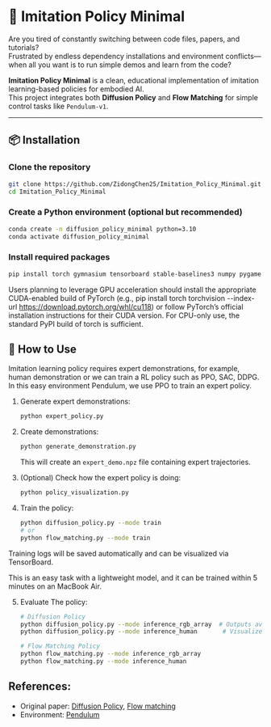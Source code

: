 
# 🧠 Imitation Policy Minimal

Are you tired of constantly switching between code files, papers, and tutorials?  
Frustrated by endless dependency installations and environment conflicts—when all you want is to run simple demos and learn from the code?

**Imitation Policy Minimal** is a clean, educational implementation of imitation learning-based policies for embodied AI.  
This project integrates both **Diffusion Policy** and **Flow Matching** for simple control tasks like `Pendulum-v1`.

---

## 📦 Installation

### Clone the repository

```bash
git clone https://github.com/ZidongChen25/Imitation_Policy_Minimal.git
cd Imitation_Policy_Minimal
```

### Create a Python environment (optional but recommended)

```bash
conda create -n diffusion_policy_minimal python=3.10
conda activate diffusion_policy_minimal
```

### Install required packages

```bash
pip install torch gymnasium tensorboard stable-baselines3 numpy pygame
```
Users planning to leverage GPU acceleration should install the appropriate CUDA-enabled build of PyTorch (e.g., pip install torch torchvision --index-url https://download.pytorch.org/whl/cu118) or follow PyTorch’s official installation instructions for their CUDA version. For CPU-only use, the standard PyPI build of torch is sufficient.

## 🚀 How to Use

Imitation learning policy requires expert demonstrations, for example, human demonstration or we can train a RL policy such as PPO, SAC, DDPG. In this easy environment Pendulum, we use PPO to train an expert policy.

1. Generate expert demonstrations:

   ```bash
   python expert_policy.py
   ```

2. Create demonstrations:

   ```bash
   python generate_demonstration.py
   ```

   This will create an `expert_demo.npz` file containing expert trajectories.

3. (Optional) Check how the expert policy is doing:

   ```bash
   python policy_visualization.py
   ```
4. Train the policy:
    ```bash
    python diffusion_policy.py --mode train  
    # or
    python flow_matching.py --mode train
    ```
Training logs will be saved automatically and can be visualized via TensorBoard. 

This is an easy task with a lightweight model, and it can be trained within 5 minutes on an MacBook Air.

5. Evaluate The policy:
   ```bash
   # Diffusion Policy
   python diffusion_policy.py --mode inference_rgb_array  # Outputs average reward over 5 episodes
   python diffusion_policy.py --mode inference_human       # Visualizes 1 episode

   # Flow Matching Policy
   python flow_matching.py --mode inference_rgb_array      
   python flow_matching.py --mode inference_human
   ```
## References:
- Original paper: [Diffusion Policy](https://arxiv.org/abs/2303.04137v5),
                  [Flow matching](https://arxiv.org/abs/2210.02747)
- Environment: [Pendulum](https://gymnasium.farama.org/environments/classic_control/pendulum/)